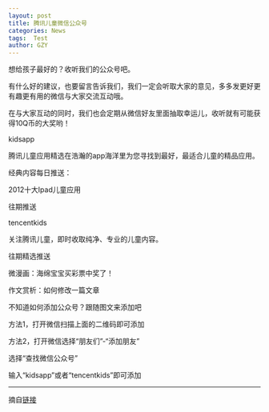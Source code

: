 ```yaml
---
layout: post
title: 腾讯儿童微信公众号
categories: News
tags:  Test
author: GZY
---
```


想给孩子最好的？收听我们的公众号吧。



有什么好的建议，也要留言告诉我们，我们一定会听取大家的意见，多多发更好更有趣更有用的微信与大家交流互动哦。



在与大家互动的同时，我们也会定期从微信好友里面抽取幸运儿，收听就有可能获得10Q币的大奖哟！





kidsapp

腾讯儿童应用精选在浩瀚的app海洋里为您寻找到最好，最适合儿童的精品应用。

经典内容每日推送：

2012十大Ipad儿童应用

往期推送

tencentkids

关注腾讯儿童，即时收取纯净、专业的儿童内容。

往期精选推送

微漫画：海绵宝宝买彩票中奖了！

作文赏析：如何修改一篇文章

不知道如何添加公众号？跟随图文来添加吧

方法1，打开微信扫描上面的二维码即可添加

方法2，打开微信选择“朋友们”-“添加朋友”

选择“查找微信公众号”

输入“kidsapp”或者“tencentkids”即可添加

*****

摘自[链接](http://kid.qq.com/a/20130115/000034.htm)